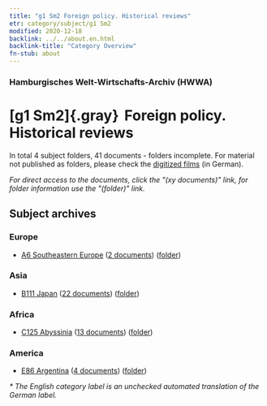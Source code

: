 ```yaml
---
title: "g1 Sm2 Foreign policy. Historical reviews"
etr: category/subject/g1 Sm2
modified: 2020-12-18
backlink: ../../about.en.html
backlink-title: "Category Overview"
fn-stub: about
---
```


### Hamburgisches Welt-Wirtschafts-Archiv (HWWA)
# [g1 Sm2]{.gray}&#8201; Foreign policy. Historical reviews&#160; 





In total 4 subject folders, 41 documents - folders incomplete.
For material not published as folders, please check the [digitized films](/film/h1_sh) (in German).

_For direct access to the documents, click the "(xy documents)" link, for folder information use the "(folder)" link._

## Subject archives



### Europe

- [A6 Southeastern Europe](../../../geo/about.en.html#A6) (<a href="https://dfg-viewer.de/show/?tx_dlf[id]=https://pm20.zbw.eu/mets/sh/1409xx/140900/1444xx/144454/public.mets.en.xml" target="_blank">2 documents</a>) ([folder](http://purl.org/pressemappe20/folder/sh/140900,144454))

### Asia

- [B111 Japan](../../../geo/about.en.html#B111) (<a href="https://dfg-viewer.de/show/?tx_dlf[id]=https://pm20.zbw.eu/mets/sh/1412xx/141272/1444xx/144454/public.mets.en.xml" target="_blank">22 documents</a>) ([folder](http://purl.org/pressemappe20/folder/sh/141272,144454))

### Africa

- [C125 Abyssinia](../../../geo/about.en.html#C125) (<a href="https://dfg-viewer.de/show/?tx_dlf[id]=https://pm20.zbw.eu/mets/sh/1414xx/141482/1444xx/144454/public.mets.en.xml" target="_blank">13 documents</a>) ([folder](http://purl.org/pressemappe20/folder/sh/141482,144454))

### America

- [E86 Argentina](../../../geo/about.en.html#E86) (<a href="https://dfg-viewer.de/show/?tx_dlf[id]=https://pm20.zbw.eu/mets/sh/1416xx/141692/1444xx/144454/public.mets.en.xml" target="_blank">4 documents</a>) ([folder](http://purl.org/pressemappe20/folder/sh/141692,144454))


_* The English category label is an unchecked automated translation of the German label._

